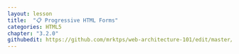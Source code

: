 ```yaml
---
layout: lesson
title:  "📋 Progressive HTML Forms"
categories: HTML5
chapter: "3.2.0"
githubedit: https://github.com/mrktps/web-architecture-101/edit/master/_unit_3/progressive-html-forms.markdown
---
```


